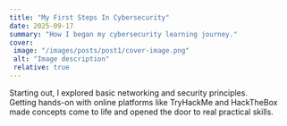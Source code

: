 ```yaml
---
title: "My First Steps In Cybersecurity"
date: 2025-09-17
summary: "How I began my cybersecurity learning journey."
cover:
 image: "/images/posts/post1/cover-image.png"
 alt: "Image description"
 relative: true
---
```


Starting out, I explored basic networking and security principles.  
Getting hands-on with online platforms like TryHackMe and HackTheBox made concepts come to life and opened the door to real practical skills.
